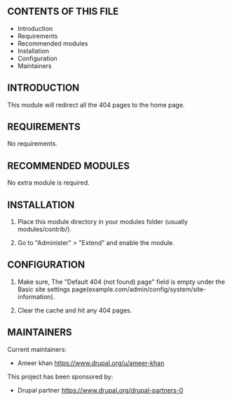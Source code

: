 CONTENTS OF THIS FILE
---------------------

 * Introduction
 * Requirements
 * Recommended modules
 * Installation
 * Configuration
 * Maintainers

INTRODUCTION
------------
This module will redirect all the 404 pages to the home page.

REQUIREMENTS
------------

No requirements.

RECOMMENDED MODULES
-------------------

No extra module is required.

INSTALLATION
------------

1. Place this module directory in your modules folder
(usually modules/contrib/).

2. Go to "Administer" > "Extend" and enable the module.

CONFIGURATION
-------------
1. Make sure, The "Default 404 (not found) page" field is empty under the Basic site settings page(example.com/admin/config/system/site-information).

2. Clear the cache and hit any 404 pages.

MAINTAINERS
-----------

Current maintainers:
 * Ameer khan <https://www.drupal.org/u/ameer-khan>

This project has been sponsored by:
 * Drupal partner <https://www.drupal.org/drupal-partners-0>
